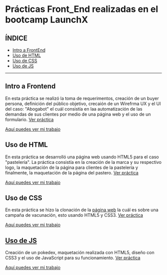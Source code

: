 # Prácticas Front_End realizadas en el bootcamp LaunchX

## **ÍNDICE**

* [Intro a FrontEnd](https://github.com/rositaa-as/Mision-FrontEnd_ASR/edit/Primera-Semana/README.md#intro-a-frontend)
* [Uso de HTML](https://github.com/rositaa-as/Mision-FrontEnd_ASR/edit/Primera-Semana/README.md#uso-de-html)
* [Uso de CSS](https://github.com/rositaa-as/Mision-FrontEnd_ASR/edit/Primera-Semana/README.md#uso-de-css)
* [Uso de JS](https://github.com/rositaa-as/Mision-FrontEnd_ASR/edit/Primera-Semana/README.md#uso-de-js)

****

## Intro a Frontend
En esta práctica se realizó la toma de requerimentos, creación de un buyer persona, definición del público objetivo, crecaión de un Wirefrma UX y el UI del caso: "Abogabot" el cuál consistía en laa automatización de las demandas de sus clientes por medio de una página web y el uso de un formulario.
[Ver práctica](https://github.com/LaunchX-InnovaccionVirtual/FrontEnd-Mision/tree/main/01%20-%20INTRO/practicas#practicas-de-intro-a-frontend)


[Aquí puedes ver mi trabajo](https://github.com/rositaa-as/Mision-FrontEnd_ASR/tree/Primera-Semana)


## Uso de HTML
En esta práctica se desarrolló una página web usando HTML5 para el caso "pastelería".
La práctica consistía en la creación de la marca y su respectivo logo, la maquetación de la página para clientes de la pastelería y finalmente, la maquetación de la página del pastero.
[Ver práctica](https://github.com/LaunchX-InnovaccionVirtual/FrontEnd-Mision/tree/main/02%20-%20HTML/practicas#pr%C3%A1cticas-html)

[Aquí puedes ver mi trabajo](https://github.com/rositaa-as/Mision-FrontEnd_ASR/tree/Segunda-Semana--HTML)

## Uso de CSS
En esta práctica se hizo la clonación de la [página web](https://github.com/LaunchX-InnovaccionVirtual/FrontEnd-Mision/blob/main/03%20-%20CSS/practica/landingVacunaci%C3%B3n.png) la cuál es sobre una campaña de vacunación, esto usando HTML5 y CSS3. [Ver práctica](https://github.com/LaunchX-InnovaccionVirtual/FrontEnd-Mision/blob/main/03%20-%20CSS/practica/README.md#pr%C3%A1ctica-css)

[Aquí puedes ver mi trabajo](https://github.com/rositaa-as/Mision-FrontEnd_ASR/tree/Css-ASR/css_ASRMG)

## [Uso de JS](#)
Creación de un pokedex, maquetación realizada con HTML5, diseño con CSS3 y el uso de JavaScript para su funcionamiento. [Ver práctica](https://github.com/LaunchX-InnovaccionVirtual/FrontEnd-Mision/tree/main/04%20-%20JS/practica#pr%C3%A1ctica-js)

[Aquí puedes ver mi trabajo](https://github.com/rositaa-as/Mision-FrontEnd_ASR/tree/js/Practica%20Js)
